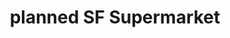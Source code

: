---
title: "planned SF Supermarket"
url: /rancho-cordova/planned-sf-supermarket/
shop: Supermarkt
---